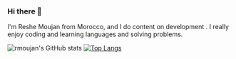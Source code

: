 ### Hi there 👋

I'm Reshe Moujan from Morocco, and I do content on development . I really enjoy coding and learning languages and solving problems.


![rmoujan's GitHub stats](https://github-readme-stats.vercel.app/api?username=rmoujan&show_icons=true&theme=radical&count_private=true)
[![Top Langs](https://github-readme-stats.vercel.app/api/top-langs/?username=rmoujan&langs_count=8&layout=compact&count_private=true)](https://github.com/rmoujan/github-readme-stats)
